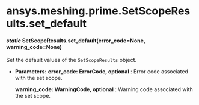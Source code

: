 <a id="ansys-meshing-prime-setscoperesults-set-default"></a>

# ansys.meshing.prime.SetScopeResults.set_default

<a id="ansys.meshing.prime.SetScopeResults.set_default"></a>

#### *static* SetScopeResults.set_default(error_code=None, warning_code=None)

Set the default values of the `SetScopeResults` object.

* **Parameters:**
  **error_code: ErrorCode, optional**
  : Error code associated with the set scope.

  **warning_code: WarningCode, optional**
  : Warning code associated with the set scope.

<!-- !! processed by numpydoc !! -->
